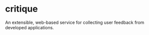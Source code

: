 # critique
An extensible, web-based service for collecting user feedback from developed applications.
